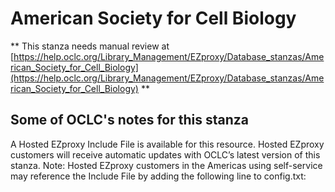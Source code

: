 # American Society for Cell Biology
** This stanza needs manual review at [https://help.oclc.org/Library_Management/EZproxy/Database_stanzas/American_Society_for_Cell_Biology](https://help.oclc.org/Library_Management/EZproxy/Database_stanzas/American_Society_for_Cell_Biology) **

## Some of OCLC's notes for this stanza

A Hosted EZproxy Include File is available for this resource. Hosted EZproxy customers will receive automatic updates with OCLC&rsquo;s latest version of this stanza. Note: Hosted EZproxy customers in the Americas using self-service may reference the Include File by adding the following line to config.txt:

&nbsp;

&nbsp;
